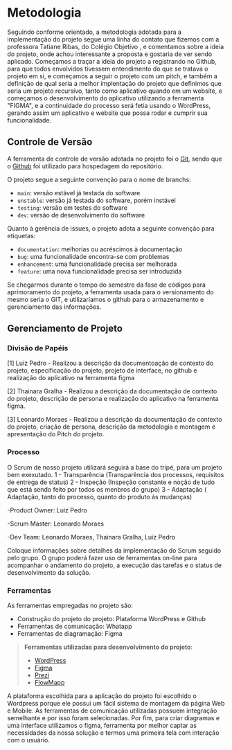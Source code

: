 
# Metodologia

Seguindo conforme orientado, a metodologia adotada para a implementação do projeto segue uma linha do contato que fizemos
com a professora Tatiane Ribas, do Colégio Objetivo , e comentamos sobre a ideia do projeto, onde achou interessante a proposta
e gostaria de ver sendo aplicado. Começamos a traçar a ideia do projeto a registrando no Github, para que todos envolvidos tivessem entendimento
do que se tratava o projeto em si, e começamos a seguir o projeto com um pitch, e também a definição de qual seria a melhor
implentação do projeto que definimos que seria um projeto recursivo, tanto como aplicativo quando em um website, e começamos o desenvolvimento
do aplicativo utilizando a ferramenta "FIGMA", e a continuidade do processo será fetia usando o WordPress, gerando assim um aplicativo e
website que possa rodar e cumprir sua funcionalidade.

## Controle de Versão

A ferramenta de controle de versão adotada no projeto foi o
[Git](https://git-scm.com/), sendo que o [Github](https://github.com)
foi utilizado para hospedagem do repositório.

O projeto segue a seguinte convenção para o nome de branchs:

- `main`: versão estável já testada do software
- `unstable`: versão já testada do software, porém instável
- `testing`: versão em testes do software
- `dev`: versão de desenvolvimento do software

Quanto à gerência de issues, o projeto adota a seguinte convenção para
etiquetas:

- `documentation`: melhorias ou acréscimos à documentação
- `bug`: uma funcionalidade encontra-se com problemas
- `enhancement`: uma funcionalidade precisa ser melhorada
- `feature`: uma nova funcionalidade precisa ser introduzida

Se chegarmos durante o tempo do semestre da fase de códigos para aprimoramento do projeto, a ferramenta usada para o versionamento do mesmo
seria o GIT, e utilizaríamos o github para o armazenamento e gerenciamento das informações. 

## Gerenciamento de Projeto

### Divisão de Papéis

[1] Luiz Pedro - Realizou a descrição da documentoação de contexto do projeto, especificação do projeto, projeto de interface, no github e realização do aplicativo na ferramenta figma

[2] Thainara Gralha - Realizou a descrição da documentação de contexto do projeto, descrição de persona e realização do aplicativo na ferramenta figma.

[3] Leonardo Moraes - Realizou a descrição da documentação de contexto do projeto, criação de persona, descrição da metodologia e montagem e apresentação do Pitch do projeto.

### Processo

O Scrum de nosso projeto utilizará seguirá a base do tripé, para um projeto bem exexutado. 
1 - Transparência (Transparência dos processos, requisitos de entrega de status)
2 - Inspeção (Inspeção constante e noção de tudo que está sendo feito por todos os menbros do grupo)
3 - Adaptação ( Adaptação, tanto do processo, quanto do produto ás mudanças)

-Product Owner: Luiz Pedro 

-Scrum Master: Leonardo Moraes

-Dev Team: Leonardo Moraes, Thainara Gralha, Luiz Pedro

Coloque  informações sobre detalhes da implementação do Scrum seguido pelo grupo. O grupo poderá fazer uso de ferramentas on-line para acompanhar o andamento do projeto, a execução das tarefas e o status de desenvolvimento da solução.

### Ferramentas

As ferramentas empregadas no projeto são:

- Construção do projeto do projeto: Plataforma WordPress e Github
- Ferramentas de comunicação: Whatapp
- Ferramentas de diagramação: Figma

> **Ferramentas utilizadas para desenvolvimento do projeto**:
> - [WordPress](https://wordpress.com/)
> - [Figma](https://figma.com)
> - [Prezi](https://prezi.com)
> - [FlowMapp](https://app.flowmapp.com/)

A plataforma escolhida para a aplicação do projeto foi escolhido o Wordpress porque ele possui um fácil sistema 
de montagem da página Web e Mobile.
As ferramentas de comunicação utilizadas possuem
integração semelhante e por isso foram selecionadas. Por fim, para criar
diagramas e uma interface utilizamos o figma, ferramenta por melhor captar as
necessidades da nossa solução e termos uma primeira tela com interação com o usuário.
